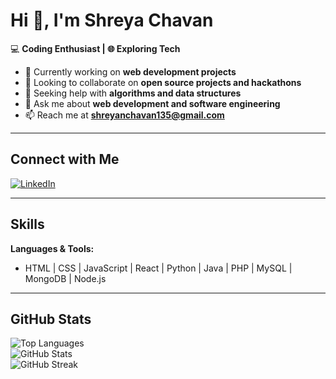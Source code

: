 # Hi 👋, I'm Shreya Chavan  
💻 **Coding Enthusiast | 🌐 Exploring Tech**  

- 🔭 Currently working on **web development projects**  
- 👯 Looking to collaborate on **open source projects and hackathons**  
- 🤝 Seeking help with **algorithms and data structures**  
- 💬 Ask me about **web development and software engineering**  
- 📫 Reach me at **shreyanchavan135@gmail.com**  

---
## Connect with Me  

[![LinkedIn](https://img.shields.io/badge/LinkedIn-Profile-blue)](https://www.linkedin.com/in/shreyanavnathchavan/)


---

## Skills  
**Languages & Tools:**  
- HTML | CSS | JavaScript | React | Python | Java | PHP | MySQL | MongoDB | Node.js  

---

## GitHub Stats  
![Top Languages](https://github-readme-stats.vercel.app/api/top-langs/?username=ShreyaaNChavan&layout=compact&theme=default)  
![GitHub Stats](https://github-readme-stats.vercel.app/api?username=ShreyaaNChavan&show_icons=true&theme=default)  
![GitHub Streak](https://github-readme-streak-stats.herokuapp.com/?user=ShreyaaNChavan&theme=default)  
